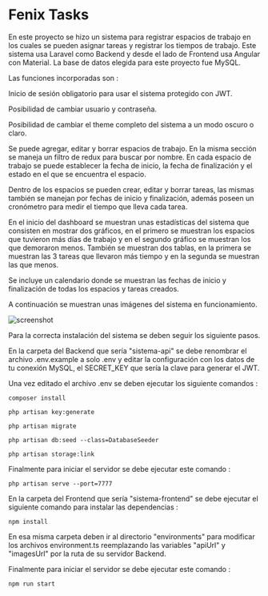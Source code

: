 # Fenix Tasks

En este proyecto se hizo un sistema para registrar espacios de trabajo en los cuales se pueden asignar tareas y registrar los tiempos de trabajo. Este sistema usa Laravel como Backend y desde el lado de Frontend usa Angular con Material. La base de datos elegida para este proyecto fue MySQL.

Las funciones incorporadas son : 

Inicio de sesión obligatorio para usar el sistema protegido con JWT.

Posibilidad de cambiar usuario y contraseña.

Posibilidad de cambiar el theme completo del sistema a un modo oscuro o claro.

Se puede agregar, editar y borrar espacios de trabajo. En la misma sección se maneja un filtro de redux para buscar por nombre. En cada espacio de trabajo se puede establecer la fecha de inicio, la fecha de finalización y el estado en el que se encuentra el espacio.

Dentro de los espacios se pueden crear, editar y borrar tareas, las mismas también se manejan por fechas de inicio y finalización, además poseen un cronómetro para medir el tiempo que lleva cada tarea.

En el inicio del dashboard se muestran unas estadísticas del sistema que consisten en mostrar dos gráficos, en el primero se muestran los espacios que tuvieron más días de trabajo y en el segundo gráfico se muestran los que demoraron menos. También se muestran dos tablas, en la primera se muestran las 3 tareas que llevaron más tiempo y en la segunda se muestran las que menos.

Se incluye un calendario donde se muestran las fechas de inicio y finalización de todas los espacios y tareas creados.

A continuación se muestran unas imágenes del sistema en funcionamiento.

![screenshot]()

Para la correcta instalación del sistema se deben seguir los siguiente pasos. 

En la carpeta del Backend que sería "sistema-api" se debe renombrar el archivo .env.example a solo .env y editar la configuración con los datos de tu conexión MySQL, el SECRET_KEY que sería la clave para generar el JWT.

Una vez editado el archivo .env se deben ejecutar los siguiente comandos : 

```
composer install
```
```
php artisan key:generate
```
```
php artisan migrate
```
```
php artisan db:seed --class=DatabaseSeeder
```
```
php artisan storage:link
```

Finalmente para iniciar el servidor se debe ejecutar este comando : 

```
php artisan serve --port=7777
```

En la carpeta del Frontend que sería "sistema-frontend" se debe ejecutar el siguiente comando para instalar las dependencias : 

```
npm install
```

En esa misma carpeta deben ir al directorio "environments" para modificar los archivos environment.ts reemplazando las variables "apiUrl" y "imagesUrl" por la ruta de su servidor Backend.

Finalmente para iniciar el servidor se debe ejecutar este comando : 

```
npm run start
```